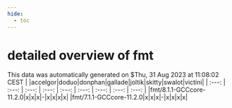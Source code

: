 ```yaml
---
hide:
  - toc
---
```


detailed overview of fmt
========================


This data was automatically generated on $Thu, 31 Aug 2023 at 11:08:02 CEST
| |accelgor|doduo|donphan|gallade|joltik|skitty|swalot|victini|
| :---: | :---: | :---: | :---: | :---: | :---: | :---: | :---: | :---: |
|fmt/8.1.1-GCCcore-11.2.0|x|x|x|-|x|x|x|x|
|fmt/7.1.1-GCCcore-11.2.0|x|x|x|-|x|x|x|x|
